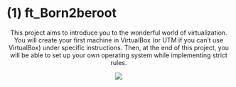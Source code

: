 # <head>(1) ft_Born2beroot</head>
<p align="center">This project aims to introduce you to the wonderful world of virtualization.
You will create your first machine in VirtualBox (or UTM if you can’t use VirtualBox)
under specific instructions. Then, at the end of this project, you will be able to set up
your own operating system while implementing strict rules.</p>

<p align="center">
      	<img src="https://img.shields.io/badge/score-125%2F100-brightgreen?style=for-the-badge" />
